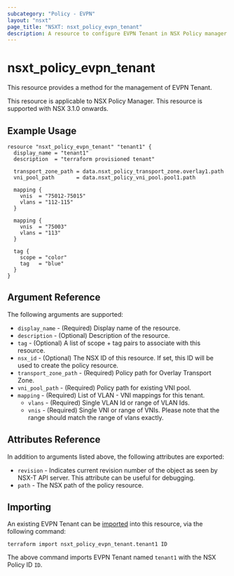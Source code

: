 ```yaml
---
subcategory: "Policy - EVPN"
layout: "nsxt"
page_title: "NSXT: nsxt_policy_evpn_tenant"
description: A resource to configure EVPN Tenant in NSX Policy manager.
---
```


# nsxt_policy_evpn_tenant

This resource provides a method for the management of EVPN Tenant.

This resource is applicable to NSX Policy Manager.
This resource is supported with NSX 3.1.0 onwards.

## Example Usage

```hcl
resource "nsxt_policy_evpn_tenant" "tenant1" {
  display_name = "tenant1"
  description  = "terraform provisioned tenant"

  transport_zone_path = data.nsxt_policy_transport_zone.overlay1.path
  vni_pool_path       = data.nsxt_policy_vni_pool.pool1.path

  mapping {
    vnis  = "75012-75015"
    vlans = "112-115"
  }

  mapping {
    vnis  = "75003"
    vlans = "113"
  }

  tag {
    scope = "color"
    tag   = "blue"
  }
}
```

## Argument Reference

The following arguments are supported:

* `display_name` - (Required) Display name of the resource.
* `description` - (Optional) Description of the resource.
* `tag` - (Optional) A list of scope + tag pairs to associate with this resource.
* `nsx_id` - (Optional) The NSX ID of this resource. If set, this ID will be used to create the policy resource.
* `transport_zone_path` - (Required) Policy path for Overlay Transport Zone.
* `vni_pool_path` - (Required) Policy path for existing VNI pool.
* `mapping` - (Required) List of VLAN - VNI mappings for this tenant.
  * `vlans` - (Required) Single VLAN Id or range of VLAN Ids.
  * `vnis` - (Required) Single VNI or range of VNIs. Please note that the range should match the range of vlans exactly.

## Attributes Reference

In addition to arguments listed above, the following attributes are exported:

* `revision` - Indicates current revision number of the object as seen by NSX-T API server. This attribute can be useful for debugging.
* `path` - The NSX path of the policy resource.

## Importing

An existing EVPN Tenant can be [imported][docs-import] into this resource, via the following command:

[docs-import]: /docs/import/index.html

```
terraform import nsxt_policy_evpn_tenant.tenant1 ID
```

The above command imports EVPN Tenant named `tenant1` with the NSX Policy ID `ID`.
